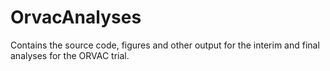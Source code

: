 # OrvacAnalyses

Contains the source code, figures and other output for the interim and final analyses for the ORVAC trial.


